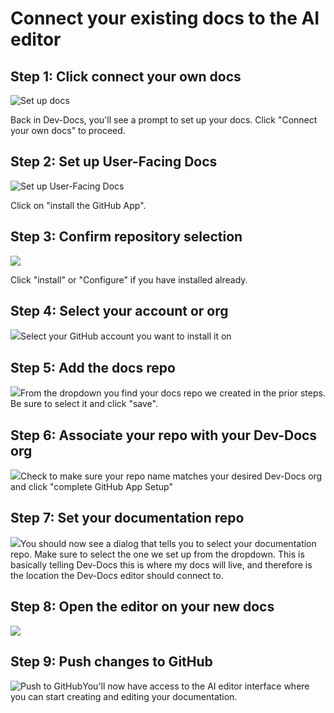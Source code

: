# Connect your existing docs to the AI editor

## Step 1: Click connect your own docs

![Set up docs](/img/connect_the_starter_template_to_the_ai_editor/step_8.png)

Back in Dev-Docs, you'll see a prompt to set up your docs. Click "Connect your own docs" to proceed.

## Step 2: Set up User-Facing Docs

![Set up User-Facing Docs](/img/connect_the_starter_template_to_the_ai_editor/step_11.png)

Click on "install the GitHub App".

## Step 3: Confirm repository selection

![](/img/connect_the_starter_template_to_the_ai_editor/step_13.png)

Click "install" or "Configure" if you have installed already.

## Step 4: Select your account or org

![](/img/connect_the_starter_template_to_the_ai_editor/step_16.png)Select your GitHub account you want to install it on

## Step 5: Add the docs repo

![](/img/connect_the_starter_template_to_the_ai_editor/step_17.png)From the dropdown you find your docs repo we created in the prior steps. Be sure to select it and click "save".

## Step 6: Associate your repo with your Dev-Docs org

![](/img/connect_the_starter_template_to_the_ai_editor/step_22.png)Check to make sure your repo name matches your desired Dev-Docs org and click "complete GitHub App Setup"

## Step 7: Set your documentation repo

![](/img/connect_the_starter_template_to_the_ai_editor/step_25.png)You should now see a dialog that tells you to select your documentation repo. Make sure to select the one we set up from the dropdown. This is basically telling Dev-Docs this is where my docs will live, and therefore is the location the Dev-Docs editor should connect to.

## Step 8: Open the editor on your new docs

![](/img/starter_template_edit_docs.png)

## Step 9: Push changes to GitHub

![Push to GitHub](/img/connect_the_starter_template_to_the_ai_editor/step_28.png)You'll now have access to the AI editor interface where you can start creating and editing your documentation.

